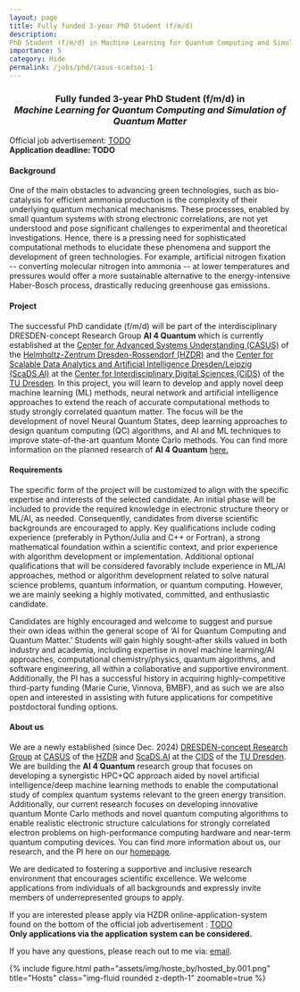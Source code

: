 ```yaml
---
layout: page
title: Fully funded 3-year PhD Student (f/m/d)
description: 
PhD Student (f/m/d) in Machine Learning for Quantum Computing and Simulation of Quantum Matter
importance: 5
category: Hide
permalink: /jobs/phd/casus-scadsai-1
---
```


<h3><center>
Fully funded 3-year PhD Student (f/m/d) in <br>
<i>
Machine Learning for Quantum Computing and Simulation of Quantum Matter
 </i>
</h3>

Official job advertisement: <a href=''>TODO</a> <br>
<b>Application deadline: TODO</b>

<h4> Background </h4>
One of the main obstacles to advancing green technologies, such as bio-catalysis for efficient ammonia production is the complexity of their underlying quantum mechanical mechanisms. These processes, enabled by small quantum systems with strong electronic correlations, are not yet understood and pose significant challenges to experimental and theoretical investigations. Hence, there is a pressing need for sophisticated computational methods to elucidate these phenomena and support the development of green technologies. For example, artificial nitrogen fixation -- converting molecular nitrogen into ammonia -- at lower temperatures and pressures would offer a more sustainable alternative to the energy-intensive Haber-Bosch process, drastically reducing greenhouse gas emissions.

<h4> Project </h4>

The successful PhD candidate (f/m/d) will be part of the interdisciplinary DRESDEN-concept Research Group <b>AI 4 Quantum</b> which is currently established at the <a href='https://www.casus.science/'>Center for Advanced Systems Understanding (CASUS)</a> of the <a href='https://www.hzdr.de/db/Cms?pNid=0'>Helmholtz-Zentrum Dresden-Rossendorf (HZDR)</a> and the <a href='https://scads.ai/'>Center for Scalable Data Analytics and Artificial Intelligence Dresden/Leipzig (ScaDS.AI)</a> at the <a href='https://tu-dresden.de/cids'>Center for Interdiscip­linary Digital Sciences (CIDS)</a> of the <a href='https://tu-dresden.de/'>TU Dresden</a>. 
In this project, you will learn to develop and apply novel deep machine learning (ML) methods, neural network and artificial intelligence approaches to extend the reach of accurate computational methods to study strongly correlated quantum matter. 
The focus will be the development of novel Neural Quantum States, deep learning approaches to design quantum computing (QC) algorithms, and AI and ML techniques to improve state-of-the-art quantum Monte Carlo methods.
You can find more information on the planned research of <b>AI 4 Quantum</b> <a href='/projects/ai4quantum/'> here.</a> 

<h4> Requirements </h4>

The specific form of the project will be customized to align with the specific expertise and interests of the selected candidate. An initial phase will be included to provide the required knowledge in electronic structure theory or ML/AI, as needed. Consequently, candidates from diverse scientific backgrounds are encouraged to apply. Key qualifications include coding experience (preferably in Python/Julia and C++ or Fortran), a strong mathematical foundation within a scientific context, and prior experience with algorithm development or implementation. Additional optional qualifications that will be considered favorably include experience in  ML/AI approaches, method or algorithm development related to solve natural science problems, quantum information, or quantum computing. However, we are mainly seeking a highly motivated, committed, and enthusiastic candidate. 

Candidates are highly encouraged and welcome to suggest and pursue their own ideas within the general scope of ‘AI for Quantum Computing and Quantum Matter.’ Students will gain highly sought-after skills valued in both industry and academia, including expertise in novel machine learning/AI approaches, computational chemistry/physics, quantum algorithms, and software engineering, all within a collaborative and supportive environment.
Additionally, the PI has a successful history in acquiring highly-competitive third-party funding (Marie Curie, Vinnova, BMBF), and as such we are also open and interested in assisting with future applications for competitive postdoctoral funding options. 

<h4> About us </h4>

We are a newly established (since Dec. 2024) <a href='https://dresden-concept.de/dresden-concept-research-groups/'>DRESDEN-concept Research Group</a> at <a href='https://www.casus.science/'>CASUS</a> of the <a href='https://www.hzdr.de/db/Cms?pNid=0'>HZDR</a> and <a href='https://scads.ai/'>ScaDS.AI</a> at the <a href='https://tu-dresden.de/cids'>CIDS</a> of the <a href='https://tu-dresden.de/'>TU Dresden</a>. 
We are building the <b>AI 4 Quantum</b> research group that focuses on developing a synergistic HPC+QC approach aided by novel artificial intelligence/deep machine learning methods to enable the computational study of complex quantum systems relevant to the green energy transition. 
Additionally, our current research focuses on developing innovative quantum Monte Carlo methods and novel quantum computing algorithms to enable realistic electronic structure calculations for strongly correlated electron problems on high-performance computing hardware and near-term quantum computing devices.
You can find more information about us, our research, and the PI here on our <a href='https://dobrautz.github.io/'>homepage</a>. 

We are dedicated to fostering a supportive and inclusive research environment that encourages scientific excellence. We welcome applications from individuals of all backgrounds and expressly invite members of underrepresented groups to apply.

If you are interested please apply via HZDR online-application-system found on the bottom of the official job advertisement : <a href=''>TODO</a> <br>
<b>Only applications via the application system can be considered. </b>

If you have any questions, please reach out to me via: 
<a href="mailto:w.dobrautz@hzdr.de?subject=Questions regarding qHPC-GREEN-PhD ad">email</a>. 

{% include figure.html path="assets/img/hoste_by/hosted_by.001.png" title="Hosts" class="img-fluid rounded z-depth-1" zoomable=true %}

